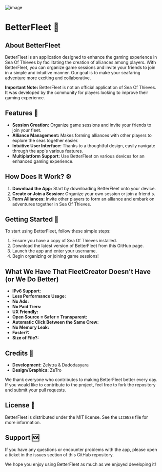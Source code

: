 ![image](https://github.com/zelytra/BetterFleet/assets/84403666/3c218133-65ef-42af-ae68-dc6e7d4dd225)

# BetterFleet 🚢

## About BetterFleet

BetterFleet is an application designed to enhance the gaming experience in Sea Of Thieves by facilitating the creation of alliances among players. With BetterFleet, you can organize game sessions and invite your friends to join in a simple and intuitive manner. Our goal is to make your seafaring adventure more exciting and collaborative.

**Important Note:** BetterFleet is not an official application of Sea Of Thieves. It was developed by the community for players looking to improve their gaming experience.

## Features 🌟

- **Session Creation:** Organize game sessions and invite your friends to join your fleet.
- **Alliance Management:** Makes forming alliances with other players to explore the seas together easier.
- **Intuitive User Interface:** Thanks to a thoughtful design, easily navigate through the app's various features.
- **Multiplatform Support:** Use BetterFleet on various devices for an enhanced gaming experience.

## How Does It Work? ⚙️

1. **Download the App:** Start by downloading BetterFleet onto your device.
2. **Create or Join a Session:** Organize your own session or join a friend's.
3. **Form Alliances:** Invite other players to form an alliance and embark on adventures together in Sea Of Thieves.

## Getting Started 🚀

To start using BetterFleet, follow these simple steps:

1. Ensure you have a copy of Sea Of Thieves installed.
2. Download the latest version of BetterFleet from this GitHub page.
3. Launch the app and enter your username.
4. Begin organizing or joining game sessions!

## What We Have That FleetCreator Doesn't Have (or We Do Better)

- **IPv6 Support:** 
- **Less Performance Usage:**
- **No Ads:** 
- **No Paid Tiers:**
- **UX Friendly:**
- **Open Source = Safer = Transparent:**
- **Automatic Click Between the Same Crew:**
- **No Memory Leak:**
- **Faster?:**
- **Size of File?:**

## Credits 👥

- **Development:** Zelytra & Dadodasyara
- **Design/Graphics:** ZeTro

We thank everyone who contributes to making BetterFleet better every day. If you would like to contribute to the project, feel free to fork the repository and submit your pull requests.

## License 📄

BetterFleet is distributed under the MIT license. See the `LICENSE` file for more information.

## Support 🆘

If you have any questions or encounter problems with the app, please open a ticket in the issues section of this GitHub repository.

We hope you enjoy using BetterFleet as much as we enjoyed developing it!
